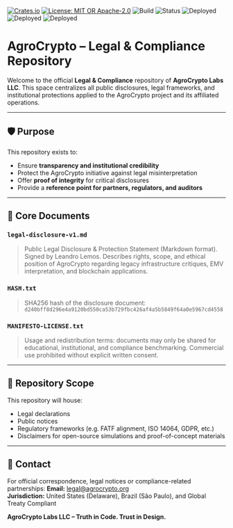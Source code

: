 [![Crates.io](https://img.shields.io/crates/v/agrocrypto-core.svg)](https://crates.io/crates/agrocrypto-core)
[![License: MIT OR Apache-2.0](https://img.shields.io/crates/l/agrocrypto-core)](https://opensource.org/licenses)
![Build](https://img.shields.io/badge/build-passing-brightgreen)
![Status](https://img.shields.io/badge/project-Verified%20Blockchain%20Infra-orange)
![Deployed](https://img.shields.io/badge/deployed-AWS-blue)
![Deployed](https://img.shields.io/badge/deployed-Cloudflare-orange)
![Deployed](https://img.shields.io/badge/deployed-OpenAI-black)

# AgroCrypto – Legal & Compliance Repository

Welcome to the official **Legal & Compliance** repository of **AgroCrypto Labs LLC**. This space centralizes all public disclosures, legal frameworks, and institutional protections applied to the AgroCrypto project and its affiliated operations.

---

## 🛡 Purpose
This repository exists to:
- Ensure **transparency and institutional credibility**
- Protect the AgroCrypto initiative against legal misinterpretation
- Offer **proof of integrity** for critical disclosures
- Provide a **reference point for partners, regulators, and auditors**

---

## 📄 Core Documents
### `legal-disclosure-v1.md`
> Public Legal Disclosure & Protection Statement (Markdown format). Signed by Leandro Lemos. Describes rights, scope, and ethical position of AgroCrypto regarding legacy infrastructure critiques, EMV interpretation, and blockchain applications.

### `HASH.txt`
> SHA256 hash of the disclosure document:
> `d240bff8d296e4a9120bd550ca53b729fbc426af4a5b5849f64a0e5967cd4558`

### `MANIFESTO-LICENSE.txt`
> Usage and redistribution terms: documents may only be shared for educational, institutional, and compliance benchmarking. Commercial use prohibited without explicit written consent.

---

## 📌 Repository Scope
This repository will house:
- Legal declarations
- Public notices
- Regulatory frameworks (e.g. FATF alignment, ISO 14064, GDPR, etc.)
- Disclaimers for open-source simulations and proof-of-concept materials

---

## 🤝 Contact
For official correspondence, legal notices or compliance-related partnerships:
**Email:** legal@agrocrypto.org  
**Jurisdiction:** United States (Delaware), Brazil (São Paulo), and Global Treaty Compliant  

**AgroCrypto Labs LLC – Truth in Code. Trust in Design.**

